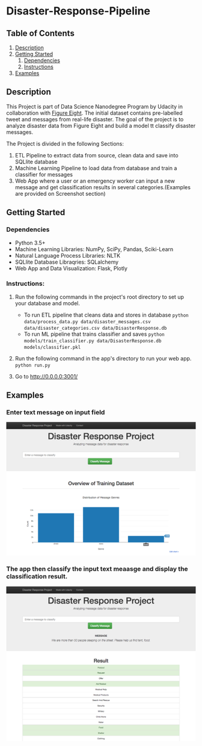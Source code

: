 # Disaster-Response-Pipeline

## Table of Contents
1. [Description](#description)
2. [Getting Started](#getting_started)
	1. [Dependencies](#dependencies)
	2. [Instructions](#instructions)
3. [Examples](#examples)

<a name="descripton"></a>
## Description

This Project is part of Data Science Nanodegree Program by Udacity in collaboration with [Figure Eight](https://www.figure-eight.com/).
The initial dataset contains pre-labelled tweet and messages from real-life disaster. 
The goal of the project is to analyze disaster data from Figure Eight and build a model tt classify disaster messages.

The Project is divided in the following Sections:

1. ETL Pipeline to extract data from source, clean data and save into SQLlite database 
2. Machine Learning Pipeline to load data from database and train a classifier for messages
3. Web App where a user or an emergency worker can input a new message and get classification results in several categories.(Examples are provided on Screenshot section)

<a name="getting_started"></a>
## Getting Started

<a name="dependencies"></a>
### Dependencies
* Python 3.5+ 
* Machine Learning Libraries: NumPy, SciPy, Pandas, Sciki-Learn
* Natural Language Process Libraries: NLTK
* SQLlite Database Libraqries: SQLalchemy
* Web App and Data Visualization: Flask, Plotly

<a name="instructions"></a>
### Instructions:
1. Run the following commands in the project's root directory to set up your database and model.

    - To run ETL pipeline that cleans data and stores in database
        `python data/process_data.py data/disaster_messages.csv data/disaster_categories.csv data/DisasterResponse.db`
    - To run ML pipeline that trains classifier and saves
        `python models/train_classifier.py data/DisasterResponse.db models/classifier.pkl`

2. Run the following command in the app's directory to run your web app.
    `python run.py`

3. Go to http://0.0.0.0:3001/

<a name="examples"></a>
## Examples

### Enter text message on input field

![](media/disaster-response-project1.png)



### The app then classify the input text meaasge and display the classification result.

![](media/disaster-response-project2-2.png)





